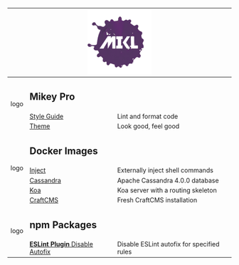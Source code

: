 <!DOCTYPE html>
<div width="100%" align="center">
  <table>
    <thead>
      <tr>
        <th align="left" colspan="3">
          <div width="100%" align="center">
            <a href="https://github.com/chiefmikey">
              <img
                width="144"
                height="144"
                src="./images/mikl.png"
                alt="MIKL splash icon logo"
              />
            </a>
          </div>
        </th>
      </tr>
    </thead>
    <tbody>
      <tr>
        <td rowspan="3">logo</td>
        <td colspan="2"><b><h2>Mikey Pro</h2></b></td>
      </tr>
      <tr>
        <td>
          <a href="https://mikey-pro.com/style-guide"> Style Guide </a>
        </td>
        <td valign="center">Lint and format code</td>
      </tr>
      <tr>
        <td valign="center">
          <a href="https://mikey-pro.com/theme"> Theme </a>
        </td>
        <td valign="center">Look good, feel good</td>
      </tr>
      <tr>
        <td rowspan="5">logo</td>
        <td colspan="2"><b><h2>Docker Images</h2></b></td>
      </tr>
      <tr>
        <td>
          <a
            href="https://github.com/chiefmikey/docker-images/tree/main/alpine-inject"
            target="_blank"
            >Inject</a
          >
        </td>
        <td valign="center">Externally inject shell commands</td>
      </tr>
      <tr>
        <td valign="center">
          <a
            href="https://github.com/chiefmikey/docker-images/tree/main/cassandra"
            target="_blank"
            >Cassandra</a
          >
        </td>
        <td valign="center">Apache Cassandra 4.0.0 database</td>
      </tr>
      <tr>
        <td>
          <a
            href="https://github.com/chiefmikey/docker-images/tree/main/koa"
            target="_blank"
            >Koa</a
          >
        </td>
        <td valign="center">Koa server with a routing skeleton</td>
      </tr>
      <tr>
        <td valign="center">
          <a
            href="https://github.com/chiefmikey/docker-images/tree/main/craftcms"
            target="_blank"
            >CraftCMS</a
          >
        </td>
        <td valign="center">Fresh CraftCMS installation</td>
      </tr>
      <tr>
        <td rowspan="3">logo</td>
        <td colspan="2"><b><h2>npm Packages</h2></b></td>
      </tr>
      <tr>
        <td>
          <a href="https://github.com/chiefmikey/eslint-plugin-disable-autofix">
            <b>ESLint Plugin</b>
            Disable Autofix
          </a>
        </td>
        <td valign="center">Disable ESLint autofix for specified rules</td>
      </tr>
    </tbody>
  </table>
</div>

